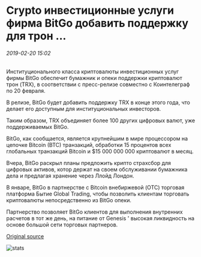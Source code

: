 # Crypto инвестиционные услуги фирма BitGo добавить поддержку для трон ...

###### 2019-02-20 15:02

Институционального класса криптовалюты инвестиционных услуг фирмы BitGo обеспечит бумажник и опеки поддержки криптовалют трон (TRX), в соответствии с пресс-релизе совместно с Коинтелеграф по 20 февраля.

В релизе, BitGo будет добавить поддержку TRX в конце этого года, что делает его доступным для институциональных инвесторов.

Таким образом, TRX объединяет более 100 других цифровых валют, уже поддерживаемых BitGo.

BitGo, как сообщается, является крупнейшим в мире процессором на цепочке Bitcoin (BTC) транзакций, обработки 15 процентов всех глобальных транзакций Bitcoin и $15 000 000 000 криптовалют в месяц.

Вчера, BitGo раскрыл планы предложить крипто страхсбор для цифровых активов, котор держат на своем обслуживании бумажника дела и предлагая хранение через Ллойд Лондон.

В январе, BitGo в партнерстве с Bitcoin внебиржевой (OTC) торговая платформа Бытие Global Trading, чтобы позволить клиентам торговать криптовалюты непосредственно из BitGo опеки.

Партнерство позволяет BitGo клиентов для выполнения внутренних расчетов в тот же день, на питание от Genesis ' высокая ликвидность на основе большой сети торговых партнеров.

[Original source](https://cointelegraph.com/news/crypto-investment-services-firm-bitgo-to-add-support-for-tron)

![stats](https://c.statcounter.com/11760860/0/a89fa40b/1/ "stats")